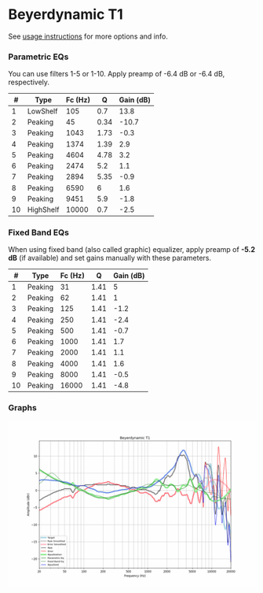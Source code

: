 # Beyerdynamic T1
See [usage instructions](https://github.com/jaakkopasanen/AutoEq#usage) for more options and info.

### Parametric EQs
You can use filters 1-5 or 1-10. Apply preamp of -6.4 dB or -6.4 dB, respectively.

|   # | Type      |   Fc (Hz) |    Q |   Gain (dB) |
|-----|-----------|-----------|------|-------------|
|   1 | LowShelf  |       105 | 0.7  |        13.8 |
|   2 | Peaking   |        45 | 0.34 |       -10.7 |
|   3 | Peaking   |      1043 | 1.73 |        -0.3 |
|   4 | Peaking   |      1374 | 1.39 |         2.9 |
|   5 | Peaking   |      4604 | 4.78 |         3.2 |
|   6 | Peaking   |      2474 | 5.2  |         1.1 |
|   7 | Peaking   |      2894 | 5.35 |        -0.9 |
|   8 | Peaking   |      6590 | 6    |         1.6 |
|   9 | Peaking   |      9451 | 5.9  |        -1.8 |
|  10 | HighShelf |     10000 | 0.7  |        -2.5 |

### Fixed Band EQs
When using fixed band (also called graphic) equalizer, apply preamp of **-5.2 dB** (if available) and set gains manually with these parameters.

|   # | Type    |   Fc (Hz) |    Q |   Gain (dB) |
|-----|---------|-----------|------|-------------|
|   1 | Peaking |        31 | 1.41 |         5   |
|   2 | Peaking |        62 | 1.41 |         1   |
|   3 | Peaking |       125 | 1.41 |        -1.2 |
|   4 | Peaking |       250 | 1.41 |        -2.4 |
|   5 | Peaking |       500 | 1.41 |        -0.7 |
|   6 | Peaking |      1000 | 1.41 |         1.7 |
|   7 | Peaking |      2000 | 1.41 |         1.1 |
|   8 | Peaking |      4000 | 1.41 |         1.6 |
|   9 | Peaking |      8000 | 1.41 |        -0.5 |
|  10 | Peaking |     16000 | 1.41 |        -4.8 |

### Graphs
![](./Beyerdynamic%20T1.png)
